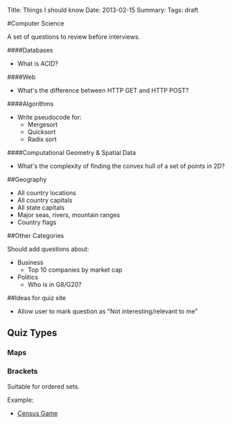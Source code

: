 Title: Things I should know
Date: 2013-02-15
Summary: 
Tags: draft

#Computer Science

A set of questions to review before interviews.

####Databases

  - What is ACID?

####Web

  - What's the difference between HTTP GET and HTTP POST?

####Algorithms

  - Write pseudocode for:
    - Mergesort
    - Quicksort
    - Radix sort

####Computational Geometry & Spatial Data

  - What's the complexity of finding the convex hull of a set of points in 2D?

##Geography

  - All country locations
  - All country capitals
  - All state capitals
  - Major seas, rivers, mountain ranges
  - Country flags

##Other Categories

Should add questions about:

  - Business
    - Top 10 companies by market cap
  - Politics
    - Who is in G8/G20?

##Ideas for quiz site

  - Allow user to mark question as "Not interesting/relevant to me"

## Quiz Types

### Maps

### Brackets

Suitable for ordered sets.

Example:

  - [Census Game](http://www.census.gov/dataviz/visualizations/057/)

